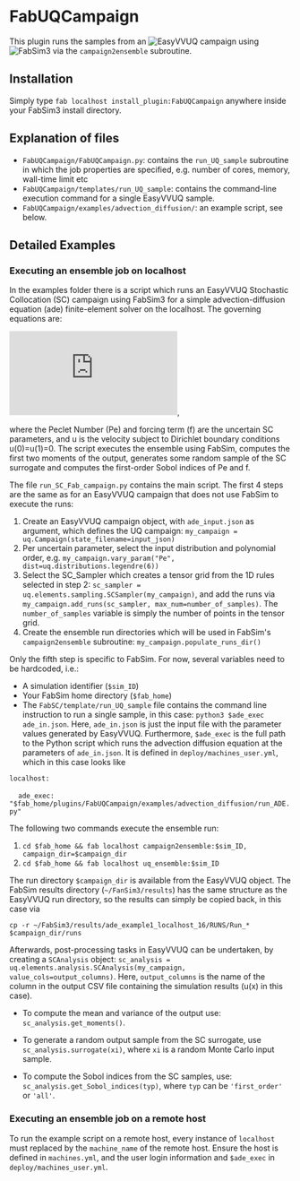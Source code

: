 # FabUQCampaign
This plugin runs the samples from an ![EasyVVUQ](https://github.com/UCL-CCS/EasyVVUQ) campaign using ![FabSim3](https://github.com/djgroen/FabSim3) via the `campaign2ensemble` subroutine.

## Installation
Simply type `fab localhost install_plugin:FabUQCampaign` anywhere inside your FabSim3 install directory.

## Explanation of files
+ `FabUQCampaign/FabUQCampaign.py`: contains the `run_UQ_sample` subroutine in which the job properties are specified, e.g. number of cores, memory, wall-time limit etc
+ `FabUQCampaign/templates/run_UQ_sample`: contains the command-line execution command for a single EasyVVUQ sample.
+ `FabUQCampaign/examples/advection_diffusion/`: an example script, see below.

## Detailed Examples

### Executing an ensemble job on localhost
In the examples folder there is a script which runs an EasyVVUQ Stochastic Collocation (SC) campaign using FabSim3 for a simple advection-diffusion equation (ade) finite-element solver on the localhost. The governing equations are:

![equation](https://latex.codecogs.com/gif.latex?%5Cfrac%7Bdu%7D%7Bdx%7D%20&plus;%20%5Cfrac%7B1%7D%7BPe%7D%5Cfrac%7Bd%5E2u%7D%7Bdx%7D%20%3D%20f),

where the Peclet Number (Pe) and forcing term (f) are the uncertain SC parameters, and u is the velocity subject to Dirichlet boundary conditions u(0)=u(1)=0. The script executes the ensemble using FabSim, computes the first two moments of the output, generates some random sample of the SC surrogate and computes the first-order Sobol indices of Pe and f.

The file `run_SC_Fab_campaign.py` contains the main script. The first 4 steps are the same as for an EasyVVUQ campaign that does not use FabSim to execute the runs:
 1. Create an EasyVVUQ campaign object, with `ade_input.json` as argument, which defines the UQ campaign:
 `my_campaign = uq.Campaign(state_filename=input_json)`
 2. Per uncertain parameter, select the input distribution and polynomial order, e.g. `my_campaign.vary_param("Pe", dist=uq.distributions.legendre(6))`
 3. Select the SC_Sampler which creates a tensor grid from the 1D rules selected in step 2: `sc_sampler = uq.elements.sampling.SCSampler(my_campaign)`, and add the runs via `my_campaign.add_runs(sc_sampler, max_num=number_of_samples)`. The `number_of_samples` variable is simply the number of points in the tensor grid.
 4. Create the ensemble run directories which will be used in FabSim's `campaign2ensemble` subroutine: `my_campaign.populate_runs_dir()`
 
Only the fifth step is specific to FabSim. For now, several variables need to be hardcoded, i.e.: 
 + A simulation identifier (`$sim_ID`)
 + Your FabSim home directory (`$fab_home`)
 + The `FabSC/template/run_UQ_sample` file contains the command line instruction to run a single sample, in this case: `python3 $ade_exec ade_in.json`. Here, `ade_in.json` is just the input file with the parameter values generated by EasyVVUQ. Furthermore, `$ade_exec` is the full path to the Python script which runs the advection diffusion equation at the parameters of `ade_in.json`. It is defined in `deploy/machines_user.yml`, which in this case looks like
 
`localhost:`

 &nbsp;&nbsp;&nbsp;&nbsp;`ade_exec: "$fab_home/plugins/FabUQCampaign/examples/advection_diffusion/run_ADE.py"`
 
 The following two commands execute the ensemble run:
 
 1. `cd $fab_home && fab localhost campaign2ensemble:$sim_ID, campaign_dir=$campaign_dir`
 2. `cd $fab_home && fab localhost uq_ensemble:$sim_ID`
 
The run directory `$campaign_dir` is available from the EasyVVUQ object. The FabSim results directory (`~/FanSim3/results`) has the same structure as the EasyVVUQ run directory, so the results can simply be copied back, in this case via

`cp -r ~/FabSim3/results/ade_example1_localhost_16/RUNS/Run_* $campaign_dir/runs`

Afterwards, post-processing tasks in EasyVVUQ can be undertaken, by creating a `SCAnalysis` object: `sc_analysis = uq.elements.analysis.SCAnalysis(my_campaign, value_cols=output_columns)`. Here, `output_columns` is the name of the column in the output CSV file containing the simulation results (u(x) in this case).

+ To compute the mean and variance of the output use: `sc_analysis.get_moments()`.  

+ To generate a random output sample from the SC surrogate, use `sc_analysis.surrogate(xi)`, where `xi` is a random Monte Carlo input sample.

+ To compute the Sobol indices from the SC samples, use: `sc_analysis.get_Sobol_indices(typ)`, where `typ` can be `'first_order'` or `'all'`.

### Executing an ensemble job on a remote host

To run the example script on a remote host, every instance of `localhost` must replaced by the `machine_name` of the remote host. Ensure the host is defined in `machines.yml`, and the user login information and `$ade_exec` in `deploy/machines_user.yml`.

